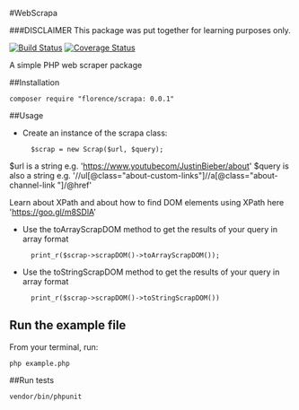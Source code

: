 #WebScrapa

###DISCLAIMER
This package was put together for learning purposes only.

[![Build Status](https://travis-ci.org/andela-fokosun/webscrapa.svg?branch=master)](https://travis-ci.org/andela-fokosun/webscrapa) [![Coverage Status](https://coveralls.io/repos/github/andela-fokosun/webscrapa/badge.svg?branch=master)](https://coveralls.io/github/andela-fokosun/webscrapa?branch=master)

A simple PHP web scraper package


##Installation
    
    composer require "florence/scrapa: 0.0.1"


##Usage

- Create an instance of the scrapa class:

    
        $scrap = new Scrap($url, $query);


$url is a string e.g. 'https://www.youtubecom/JustinBieber/about'
$query is also a string e.g. '//ul[@class="about-custom-links"]//a[@class="about-channel-link "]/@href'


Learn about XPath and about how to find DOM elements using XPath here 'https://goo.gl/m8SDlA'


- Use the toArrayScrapDOM method to get the results of your query in array format


        print_r($scrap->scrapDOM()->toArrayScrapDOM());


- Use the toStringScrapDOM method to get the results of your query in array format


        print_r($scrap->scrapDOM()->toStringScrapDOM())


## Run the example file

From your terminal, run:
    
    php example.php


##Run tests

    vendor/bin/phpunit


